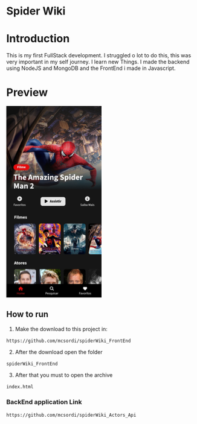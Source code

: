 # Spider Wiki

# Introduction

This is my first FullStack development. I struggled o lot to do this, this was very important in my self journey. I learn new Things. I made the backend using NodeJS and MongoDB and the FrontEnd i made in Javascript.

# Preview

<img src="./src/img/preview.jpg" width=50% height =50% />

## How to run

1. Make the download to this project in:

```
https://github.com/mcsordi/spiderWiki_FrontEnd
```

2. After the download open the folder

```
spiderWiki_FrontEnd
```

3. After that you must to open the archive

```
index.html
```

### BackEnd application Link

```
https://github.com/mcsordi/spiderWiki_Actors_Api
```
